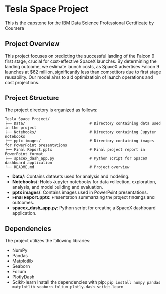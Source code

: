 # Tesla Space Project
This is the capstone for the IBM Data Science Professional Certificate by Coursera

## Project Overview
This project focuses on predicting the successful landing of the Falcon 9 first stage, crucial for cost-effective SpaceX launches. By determining the landing outcome, we estimate launch costs, as SpaceX advertises Falcon 9 launches at $62 million, significantly less than competitors due to first stage reusability. Our model aims to aid optimizatioin of launch operations and cost projections.

## Project Structure

The project directory is organized as follows:

```
Tesla Space Project/
├── Data/                             # Directory containing data used in the project
├── Notebooks/                        # Directory containing Jupyter notebooks
├── pptx images/                      # Directory containing images for PowerPoint presentations
├── Final Report.pptx                 # Final project report in PowerPoint format
├── spacex_dash_app.py                # Python script for SpaceX dashboard application
└── README.md                         # Project overview
```
- **Data/**: Contains datasets used for analysis and modeling.
- **Notebooks/**: Holds Jupyter notebooks for data collection, exploration, analysis, and model building and evaluation.
- **pptx images/**: Contains images used in PowerPoint presentations.
- **Final Report.pptx**: Presentation summarizing the project findings and outcomes.
- **spacex_dash_app.py**: Python script for creating a SpaceX dashboard application.

## Dependencies

The project utilizes the following libraries:
- NumPy
- Pandas
- Matplotlib
- Seaborn
- Folium
- PlotlyDash
- Scikit-learn
Install the dependencies with pip:
    `pip install numpy pandas matplotlib seaborn folium plotly-dash scikit-learn`
    